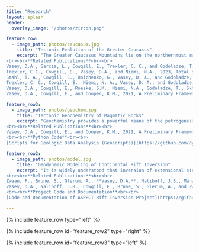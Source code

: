 ```yaml
---
title: "Research"
layout: splash
header:
  overlay_image: "/photos/zircon.png"

feature_row:
  - image_path: photos/caucasus.jpg
    title: "Tectonic Evolution of the Greater Caucasus"
    excerpt: "The Greater Caucasus Mountains lie on the northernmost margin of the active Arabia-Eurasia continental collision and contain the highest peaks of Europe. My work aims to understand why collisional deformation is localized in the Greater Caucasus, how the evolution and closure of the relict back-arc Caucasus Basin has influenced orogenesis, and how studying active collision in the Caucasus today can guide our understanding of ancient collisions.
<br><br>**Related Publications**<br><br>
Vasey, D.A., Garcia, L., Cowgill, E., Trexler, C. C., and Godoladze, T., 2024, Episodic evolution of a protracted convergent margin revealed by detrital zircon geochronology in the Greater Caucasus. Basin Research, v. 36, no. 1, e12825, doi:[10.1111/bre.12825](https://doi.org/10.1111/bre.12825) <br><br>
Trexler, C.C., Cowgill, E., Vasey, D.A., and Niemi, N.A., 2023, Total shortening estimates across the western Greater Caucasus Mountains from balanced cross sections and area balancing. Tektonika, v. 1, no. 2, doi:[10.55575/tektonika2023.1.2.50](https://doi.org/10.55575/tektonika2023.1.2.50) <br><br>
Stahl, T. A., Cowgill, E., Boichenko, G., Vasey, D. A., and Godoladze, T., 2022, Recent surface rupturing earthquakes along the south flank of the Greater Caucasus near Tbilisi, Georgia. Bulletin of the Seismological Society of America, v. 112, no. 4, 2170–2188. doi:[10.1785/0120210267](https://doi.org/10.1785/0120210267) <br><br>
Trexler, C. C., Cowgill, E., Niemi, N. A., Vasey, D. A., and Godoladze, T., 2022, Tectonostratigraphy and major structures of the Georgian Greater Caucasus: Implications for structural architecture, along-strike continuity, and orogen evolution. Geosphere, v. 18, no. 1, 211–240. doi:[10.1130/GES02385.1](https://doi.org/10.1130/GES02385.1) <br><br>
Vasey, D.A., Cowgill, E., Roeske, S.M., Niemi, N.A., Godoladze, T., Skhirtladze, I., and Gogoladze, S., 2020, Evolution of the Greater Caucasus Basement and Formation of the Main Caucasus Thrust, Georgia: Tectonics, v. 39, e2019TC005828, doi:[10.1029/2019TC005828](https://doi.org/10.1029/2019TC005828). <br><br>
Vasey, D.A., Cowgill, E., and Cooper, K.M., 2021, A Preliminary Framework for Magmatism in Modern Continental Back-Arc Basins and Its Application to the Triassic-Jurassic Tectonic Evolution of the Caucasus: Geochemistry, Geophysics, Geosystems, v. 22, e2020GC009490, doi:[10.1029/2020GC009490](https://doi.org/10.1029/2020GC009490)."

feature_row3:
  - image_path: photos/geochem.jpg
    title: "Tectonic Geochemistry of Magmatic Rocks"
    excerpt: "Geochemistry provides a powerful means of the petrogenesis of igneous rocks and linking their formation to tectonic setting. Unfortunately, there is rarely a unique tectonic setting corresponding to a particular geochemical signature, which can lead to uncritical use of existing geochemical frameworks (i.e., tectonic discrimination diagrams) or wholesale rejection of the ability to use geochemistry to assess tectonics. My research aims to take advantage of modern data science and data availability to provide a more nuanced approach to linking geochemical data with other observational data and modeling studies in order to better understand tectonic processes.
<br><br>**Related Publications**<br><br>
Vasey, D.A., Cowgill, E., and Cooper, K.M., 2021, A Preliminary Framework for Magmatism in Modern Continental Back-Arc Basins and Its Application to the Triassic-Jurassic Tectonic Evolution of the Caucasus: Geochemistry, Geophysics, Geosystems, v. 22, e2020GC009490, doi:[10.1029/2020GC009490](https://doi.org/10.1029/2020GC009490).
<br><br>**Python Code**<br><br>
[Scripts for Geologic Data Analysis (Geoscripts)](https://github.com/dyvasey/geoscripts) [![DOI](https://zenodo.org/badge/334745753.svg)](https://zenodo.org/badge/latestdoi/334745753)"

feature_row2:
  - image_path: photos/model.jpg
    title: "Geodynamic Modeling of Continental Rift Inversion"
    excerpt: "It is widely understood that inversion of extensional structures plays a major role in guiding and localizing deformation during collisional orogenesis. Although considerable insights have been gleaned from geodynamic numerical modeling of both extensional and compressional systems, relatively little work has explored the degree to which variations in extensional basin structure might systematically change the structure of the orogen resulting from basin inversion. My work seeks to systematically examine the impact of continental rift width, symmetry, and age on the first-order structure of the rift inversion orogens using the Advanced Solver for Problems in Earth's ConvecTion (ASPECT) from the Computational Infrastructure for Geodyanmics (CIG).
<br><br>**Related Publications**<br><br>
Zwaan, F., Brune, S., Glerum, A., **Vasey, D.A.**, Naliboff, J.B., Manatschal, G., and Gaucher, E., 2025, Rift-inversion orogens are potential hotspots for natural H2 generation. Science Advances, v. 11, no. 8, eadr3418, https://doi.org/10.1126/sciadv.adr3418 <br> <br>
Vasey, D.A., Naliboff, J.B., Cowgill, E., Brune, S., Glerum, A., and Zwaan, F., 2024, Impact of rift history on the structural style of intracontinental rift-inversion orogens. Geology, v. 52, no. 6, 429–434, doi:[10.1130/G51489.1](https://doi.org/10.1130/G51489.1)
<br><br>**Project Code and Documentation**<br><br>
[Code and Documentation of ASPECT Rift Inversion Project](https://github.com/dyvasey/riftinversion)"

---
```


{% include feature_row type="left" %}

{% include feature_row id="feature_row2" type="right" %}

{% include feature_row id="feature_row3" type="left" %}